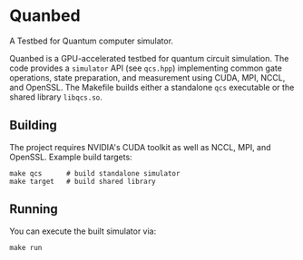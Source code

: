 # Quanbed

A Testbed for Quantum computer simulator.

Quanbed is a GPU-accelerated testbed for quantum circuit simulation. The code provides a `simulator` API (see `qcs.hpp`) implementing common gate operations, state preparation, and measurement using CUDA, MPI, NCCL, and OpenSSL. The Makefile builds either a standalone `qcs` executable or the shared library `libqcs.so`.

## Building

The project requires NVIDIA's CUDA toolkit as well as NCCL, MPI, and OpenSSL. Example build targets:

```
make qcs      # build standalone simulator
make target   # build shared library
```

## Running

You can execute the built simulator via:

```
make run
```

